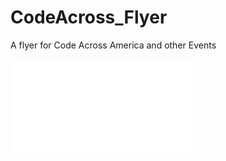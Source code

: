 CodeAcross_Flyer
================

A flyer for Code Across America and other Events

![codeacross flyer pdf](/rduecyg/CodeAcross_Flyer/blob/master/CodeAcross_flyer.pdf "Code Across Flyer")